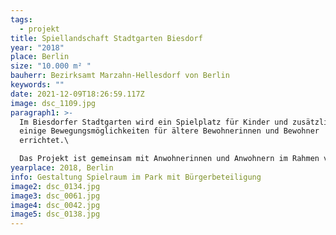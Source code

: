 ```yaml
---
tags:
  - projekt
title: Spiellandschaft Stadtgarten Biesdorf
year: "2018"
place: Berlin
size: "10.000 m² "
bauherr: Bezirksamt Marzahn-Hellesdorf von Berlin
keywords: ""
date: 2021-12-09T18:26:59.117Z
image: dsc_1109.jpg
paragraph1: >-
  Im Biesdorfer Stadtgarten wird ein Spielplatz für Kinder und zusätzlich
  einige Bewegungsmöglichkeiten für ältere Bewohnerinnen und Bewohner
  errichtet.\

  Das Projekt ist gemeinsam mit Anwohnerinnen und Anwohnern im Rahmen von zwei Bürgerversammlungen vorgestellt und auf Grundlage der Hinweise und Anregungen entwickelt worden. Die vorgesehenen Spielszenarien sind unter das Motto „ZIRKUS“ gestellt.
yearplace: 2018, Berlin
info: Gestaltung Spielraum im Park mit Bürgerbeteiligung
image2: dsc_0134.jpg
image3: dsc_0061.jpg
image4: dsc_0042.jpg
image5: dsc_0138.jpg
---
```


